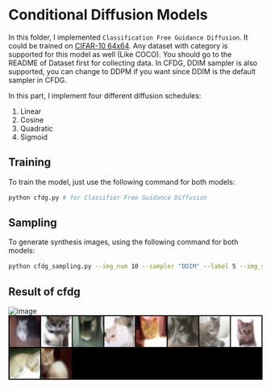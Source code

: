 # Conditional Diffusion Models #

In this folder, I implemented `Classification Free Guidance Diffusion`. It could be trained  on [CIFAR-10 64x64](https://www.kaggle.com/datasets/joaopauloschuler/cifar10-64x64-resized-via-cai-super-resolution). Any dataset with category is supported for this model as well (Like COCO). You should go to the README of Dataset first for collecting data. In CFDG, DDIM sampler is also supported, you can change to DDPM if you want since DDIM is the default sampler in CFDG. 


In this part, I implement four different diffusion schedules:
1. Linear
2. Cosine
3. Quadratic
4. Sigmoid


## Training ##
To train the model, just use the following command for both models:

```bash
python cfdg.py # for Classifier Free Guidance Diffusion
```

## Sampling ##
To generate synthesis images, using the following command for both models:
```bash
python cfdg_sampling.py --img_num 10 --sampler "DDIM" --label 5 --img_size 64 # for Classifier Free Guidance Diffusion
```

## Result of cfdg ##
![image](https://github.com/tungyen/Deep_learning_CV/blob/master/GenAI/Diffusion_model/Conditional/images/CFDG_DDIM_cifar_0.png)
![image](https://github.com/tungyen/Deep_learning_CV/blob/master/GenAI/Diffusion_model/Conditional/cfdg/images/CFDG_DDIM_cifar_3.png)